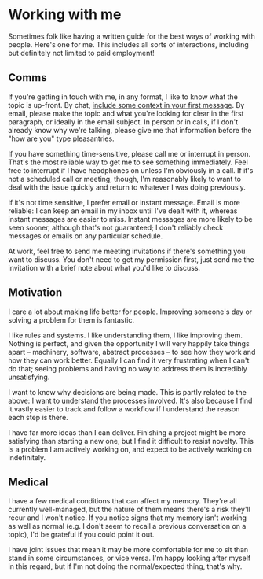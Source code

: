 # Working with me

Sometimes folk like having a written guide for the best ways of working with
people. Here's one for me. This includes all sorts of interactions, including
but definitely not limited to paid employment!

## Comms

If you're getting in touch with me, in any format, I like to know what the
topic is up-front. By chat, [include some context in your first
message][nohello]. By email, please make the topic and what you're looking for
clear in the first paragraph, or ideally in the email subject. In person or in
calls, if I don't already know why we're talking, please give me that
information before the "how are you" type pleasantries.

If you have something time-sensitive, please call me or interrupt in person.
That's the most reliable way to get me to see something immediately.  Feel free
to interrupt if I have headphones on unless I'm obviously in a call.  If it's
not a scheduled call or meeting, though, I'm reasonably likely to want to deal
with the issue quickly and return to whatever I was doing previously.

If it's not time sensitive, I prefer email or instant message.  Email is more
reliable: I can keep an email in my inbox until I've dealt with it, whereas
instant messages are easier to miss.  Instant messages are more likely to be
seen sooner, although that's not guaranteed; I don't reliably check messages or
emails on any particular schedule.

At work, feel free to send me meeting invitations if there's something you want
to discuss.  You don't need to get my permission first, just send me the
invitation with a brief note about what you'd like to discuss.

## Motivation

I care a lot about making life better for people.  Improving someone's day or
solving a problem for them is fantastic.

I like rules and systems.  I like understanding them, I like improving them.
Nothing is perfect, and given the opportunity I will very happily take things
apart – machinery, software, abstract processes – to see how they work and how
they can work better.  Equally I can find it very frustrating when I can't do
that; seeing problems and having no way to address them is incredibly
unsatisfying.

I want to know why decisions are being made.  This is partly related to the
above: I want to understand the processes involved.  It's also because I find
it vastly easier to track and follow a workflow if I understand the reason each
step is there.

I have far more ideas than I can deliver.  Finishing a project might be more
satisfying than starting a new one,  but I find it difficult to resist novelty.
This is a problem I am actively working on, and expect to be actively working
on indefinitely.

## Medical

I have a few medical conditions that can affect my memory.  They're all
currently well-managed, but the nature of them means there's a risk they'll
recur and I won't notice.  If you notice signs that my memory isn't working as
well as normal (e.g. I don't seem to recall a previous conversation on a
topic), I'd be grateful if you could point it out.

I have joint issues that mean it may be more comfortable for me to sit than
stand in some circumstances, or vice versa.  I'm happy looking after myself in
this regard, but if I'm not doing the normal/expected thing, that's why.

[nohello]: https://aka.ms/nohello
